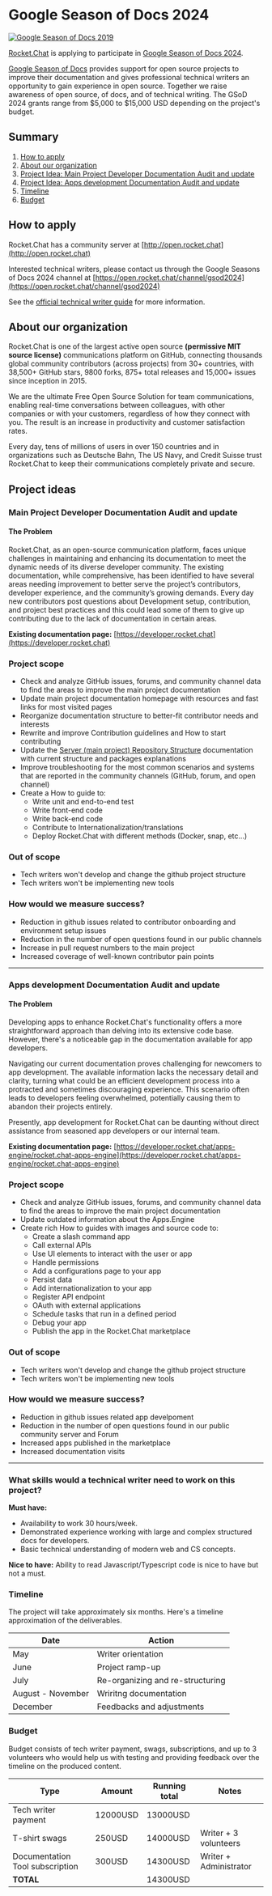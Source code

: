 # Google Season of Docs 2024

[![Google Season of Docs 2019](https://developers.google.com/static/season-of-docs/images/logo/SeasonOfDocs_Logo_KO.png)](https://developers.google.com/season-of-docs/)

[Rocket.Chat](https://github.com/Rocket.Chat/Rocket.Chat) is applying to participate in [Google Season of Docs 2024](https://developers.google.com/season-of-docs).

[Google Season of Docs](https://g.co/seasonofdocs) provides support for open source projects to improve their documentation and gives professional technical writers an opportunity to gain experience in open source. Together we raise awareness of open source, of docs, and of technical writing. The GSoD 2024 grants range from $5,000 to $15,000 USD depending on the project's budget.

## Summary

1. [How to apply](#how-to-apply)
2. [About our organization](#about-our-organization)
3. [Project Idea: Main Project Developer Documentation Audit and update](#main-project-developer-documentation-audit-and-update)
4. [Project Idea: Apps development Documentation Audit and update](#apps-development-documentation-audit-and-update)
5. [Timeline](#timeline)
6. [Budget](#budget)

## How to apply

Rocket.Chat has a community server at [http://open.rocket.chat](http://open.rocket.chat)

Interested technical writers, please contact us through the Google Seasons of Docs 2024 channel at [https://open.rocket.chat/channel/gsod2024](https://open.rocket.chat/channel/gsod2024)

See the [official technical writer guide](https://developers.google.com/season-of-docs/docs/tech-writer-guide) for more information.

## About our organization

Rocket.Chat is one of the largest active open source **(permissive MIT source license)** communications platform on GitHub, connecting thousands global community contributors (across projects) from 30+ countries, with 38,500+ GitHub stars, 9800 forks, 875+ total releases and 15,000+ issues since inception in 2015.

We are the ultimate Free Open Source Solution for team communications, enabling real-time conversations between colleagues, with other companies or with your customers, regardless of how they connect with you. The result is an increase in productivity and customer satisfaction rates.

Every day, tens of millions of users in over 150 countries and in organizations such as Deutsche Bahn, The US Navy, and Credit Suisse trust Rocket.Chat to keep their communications completely private and secure.

## Project ideas

### Main Project Developer Documentation Audit and update  

#### The Problem

Rocket.Chat, as an open-source communication platform, faces unique challenges in maintaining and enhancing its documentation to meet the dynamic needs of its diverse developer community. The existing documentation, while comprehensive, has been identified to have several areas needing improvement to better serve the project’s contributors, developer experience, and the community’s growing demands.
Every day new contributors post questions about Development setup, contribution, and project best practices and this could lead some of them to give up contributing due to the lack of documentation in certain areas.

**Existing documentation page:** [https://developer.rocket.chat](https://developer.rocket.chat)

### Project scope

* Check and analyze GitHub issues, forums, and community channel data to find the areas to improve the main project documentation
* Update main project documentation homepage with resources and fast links for most visited pages
* Reorganize documentation structure to better-fit contributor needs and interests
* Rewrite and improve Contribution guidelines and How to start contributing
* Update the [Server (main project) Repository Structure](https://developer.rocket.chat/open-source-projects/server/repository-structure) documentation with current structure and packages explanations
* Improve troubleshooting for the most common scenarios and systems that are reported in the community channels (GitHub, forum, and open channel)
* Create a How to guide to:
  * Write unit and end-to-end test
  * Write front-end code
  * Write back-end code
  * Contribute to Internationalization/translations
  * Deploy Rocket.Chat with different methods (Docker, snap, etc...)

### Out of scope

* Tech writers won't develop and change the github project structure
* Tech writers won't be implementing new tools

### How would we measure success?

* Reduction in github issues related to contributor onboarding and environment setup issues
* Reduction in the number of open questions found in our public channels
* Increase in pull request numbers to the main project
* Increased coverage of well-known contributor pain points

---

### Apps development Documentation Audit and update  

#### The Problem

Developing apps to enhance Rocket.Chat's functionality offers a more straightforward approach than delving into its extensive code base. However, there's a noticeable gap in the documentation available for app developers.

Navigating our current documentation proves challenging for newcomers to app development. The available information lacks the necessary detail and clarity, turning what could be an efficient development process into a protracted and sometimes discouraging experience. This scenario often leads to developers feeling overwhelmed, potentially causing them to abandon their projects entirely.

Presently, app development for Rocket.Chat can be daunting without direct assistance from seasoned app developers or our internal team.

**Existing documentation page:** [https://developer.rocket.chat/apps-engine/rocket.chat-apps-engine](https://developer.rocket.chat/apps-engine/rocket.chat-apps-engine)

### Project scope

* Check and analyze GitHub issues, forums, and community channel data to find the areas to improve the main project documentation
* Update outdated information about the Apps.Engine
* Create rich How to guides with images and source code to:
  * Create a slash command app
  * Call external APIs
  * Use UI elements to interact with the user or app
  * Handle permissions
  * Add a configurations page to your app
  * Persist data
  * Add internationalization to your app
  * Register API endpoint
  * OAuth with external applications
  * Schedule tasks that run in a defined period
  * Debug your app
  * Publish the app in the Rocket.Chat marketplace

### Out of scope

* Tech writers won't develop and change the github project structure
* Tech writers won't be implementing new tools

### How would we measure success?

* Reduction in github issues related app develpoment
* Reduction in the number of open questions found in our public community server and Forum
* Increased apps published in the marketplace
* Increased documentation visits

---

### What skills would a technical writer need to work on this project?

**Must have:**

* Availability to work 30 hours/week.
* Demonstrated experience working with large and complex structured docs for developers.
* Basic technical understanding of modern web and CS concepts.

**Nice to have:** Ability to read Javascript/Typescript code is nice to have but not a must.

### Timeline

The project will take approximately six months. Here's a timeline approximation of the deliverables.

| Date             | Action                           |
| ---------------- | -------------------------------- |
| May              | Writer orientation               |
| June             | Project ramp-up                  |
| July             | Re-organizing and re-structuring |
| August - November| Wriritng documentation           |
| December         | Feedbacks and adjustments        |

### Budget

Budget consists of tech writer payment, swags, subscriptions, and up to 3 volunteers who would help us with testing and providing feedback over the timeline on the produced content.

| Type                                | Amount   | Running total | Notes                 |
| ----------------------------------- | -------- | ------------- | --------------------- |
| Tech writer payment                 | 12000USD | 13000USD      |                       |
| T-shirt swags                       | 250USD   | 14000USD      | Writer + 3 volunteers |
| Documentation Tool subscription     | 300USD   | 14300USD      | Writer + Administrator|
| **TOTAL**                           |          | 14300USD      |                       |
